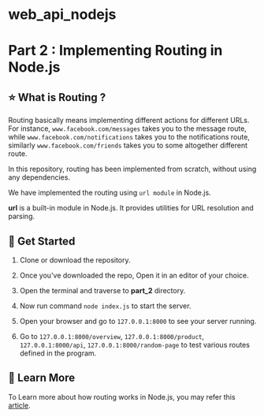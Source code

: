 ﻿# web_api_nodejs

# Part 2 : Implementing Routing in Node.js

## ⭐ What is Routing ?

Routing basically means implementing different actions for different URLs. For instance,
`www.facebook.com/messages` takes you to the message route, while `www.facebook.com/notifications` takes you to the notifications route, similarly `www.facebook.com/friends` takes you to some altogether different route.

In this repository, routing has been implemented from scratch, without using any dependencies.
<br>

We have implemented the routing using `url module` in Node.js.

**url** is a built-in module in Node.js. It provides utilities for URL resolution and parsing.

## 🚀 Get Started

1. Clone or download the repository.

2. Once you've downloaded the repo, Open it in an editor of your choice.

3. Open the terminal and traverse to **part_2** directory.

4. Now run command `node index.js` to start the server.

5. Open your browser and go to `127.0.0.1:8000` to see your server running.

6. Go to `127.0.0.1:8000/overview`, `127.0.0.1:8000/product`,
   `127.0.0.1:8000/api`,
   `127.0.0.1:8000/random-page` to test various routes defined in the program.

## 📝 Learn More

To Learn more about how routing works in Node.js, you may refer this <a href="https://iq.opengenus.org/routing-in-node-js/"> article</a>.

